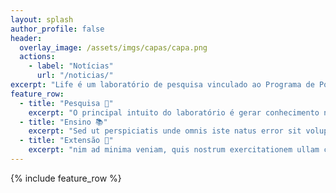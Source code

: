 ```yaml
---
layout: splash
author_profile: false
header:
  overlay_image: /assets/imgs/capas/capa.png
  actions:
    - label: "Notícias"
      url: "/noticias/"
excerpt: "Life é um laboratório de pesquisa vinculado ao Programa de Pós-Graduação em Informática da UFES atualmente localizado na sala 27 do prédio CT-13"
feature_row:
  - title: "Pesquisa 🧠"
    excerpt: "O principal intuito do laboratório é gerar conhecimento na área de Informática em Saúde, partcicularmente em tópicos que envolva o uso de inteligência artificial..."
  - title: "Ensino 📚"
    excerpt: "Sed ut perspiciatis unde omnis iste natus error sit voluptatem accusantium doloremque laudantium, totam rem aperiam, eaque ipsa quae ab illo inventore veritatis et quasi architecto beatae vitae dicta sunt explicabo"
  - title: "Extensão 🤝"
    excerpt: "nim ad minima veniam, quis nostrum exercitationem ullam corporis suscipit laboriosam, nisi ut aliquid ex ea commodi consequatur? Quis autem vel nima veniam"
---
```



{% include feature_row %}
